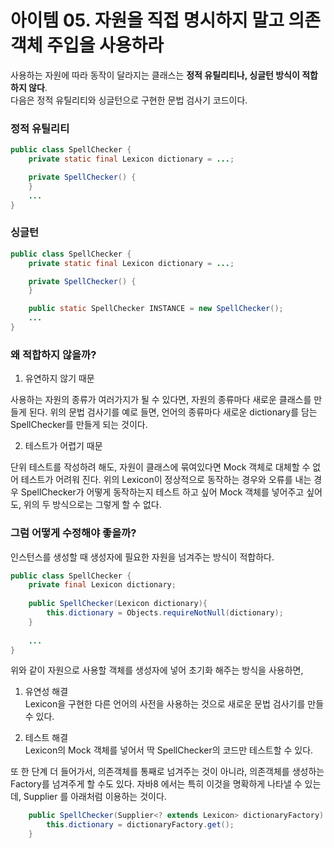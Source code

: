 # 아이템 05. 자원을 직접 명시하지 말고 의존 객체 주입을 사용하라

사용하는 자원에 따라 동작이 달라지는 클래스는 **정적 유틸리티나, 싱글턴 방식이 적합하지 않다**.<br>
다음은 정적 유틸리티와 싱글턴으로 구현한 문법 검사기 코드이다.

### 정적 유틸리티
```JAVA
public class SpellChecker {
    private static final Lexicon dictionary = ...;

    private SpellChecker() {
    }
    ...
}
```
### 싱글턴
```JAVA
public class SpellChecker {
    private static final Lexicon dictionary = ...;

    private SpellChecker() {
    }

    public static SpellChecker INSTANCE = new SpellChecker();
    ...
}
```
</details>

### 왜 적합하지 않을까?

1. 유연하지 않기 때문

사용하는 자원의 종류가 여러가지가 될 수 있다면, 자원의 종류마다 새로운 클래스를 만들게 된다. 위의 문법 검사기를 예로 들면, 언어의 종류마다 새로운 dictionary를 담는 SpellChecker를 만들게 되는 것이다.

2. 테스트가 어렵기 때문

단위 테스트를 작성하려 해도, 자원이 클래스에 묶여있다면 Mock 객체로 대체할 수 없어 테스트가 어려워 진다. 위의 Lexicon이 정상적으로 동작하는 경우와 오류를 내는 경우 SpellChecker가 어떻게 동작하는지 테스트 하고 싶어 Mock 객체를 넣어주고 싶어도, 위의 두 방식으로는 그렇게 할 수 없다. 

### 그럼 어떻게 수정해야 좋을까?

인스턴스를 생성할 때 생성자에 필요한 자원을 넘겨주는 방식이 적합하다.

```JAVA
public class SpellChecker {
    private final Lexicon dictionary;
    
    public SpellChecker(Lexicon dictionary){
    	this.dictionary = Objects.requireNotNull(dictionary);
    }
    
    ...
}
```

위와 같이 자원으로 사용할 객체를 생성자에 넣어 초기화 해주는 방식을 사용하면,

1. 유연성 해결<br>
    Lexicon을 구현한 다른 언어의 사전을 사용하는 것으로 새로운 문법 검사기를 만들 수 있다.

2. 테스트 해결<br>
    Lexicon의 Mock 객체를 넣어서 딱 SpellChecker의 코드만 테스트할 수 있다. 

또 한 단계 더 들어가서, 의존객체를 통째로 넘겨주는 것이 아니라, 의존객체를 생성하는 Factory를 넘겨주게 할 수도 있다. 자바8 에서는 특히 이것을 명확하게 나타낼 수 있는데, Supplier 를 아래처럼 이용하는 것이다.

```JAVA
    public SpellChecker(Supplier<? extends Lexicon> dictionaryFactory) {
        this.dictionary = dictionaryFactory.get();
    }
```